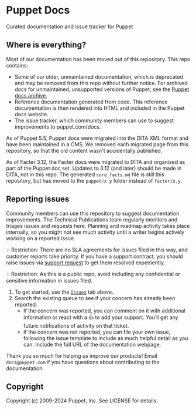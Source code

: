 # Puppet Docs

Curated documentation and issue tracker for Puppet

## Where is everything?

Most of our documentation has been moved out of this repository. This repo contains:
  * Some of our older, unmaintained documentation, which is deprecated and may be removed from this repo without further notice. For archived docs for unmaintained, unsupported versions of Puppet, see the [Puppet docs archive](https://github.com/puppetlabs/docs-archive).
  * Reference documentation generated from code. This reference documentation is then rendered into HTML and included in the Puppet docs website.
  * The issue tracker, which community members can use to suggest improvements to puppet.com/docs.

As of Puppet 5.5, Puppet docs were migrated into the DITA XML format and have been maintained in a CMS. We removed each migrated page from this repository, so that the old content wasn't accidentally published.

As of Facter 3.12, the Facter docs were migrated to DITA and organized as part of the Puppet doc set. Updates to 3.12 (and later) should be made in DITA, not in this repo. The generated `core_facts.md` file is still this repository, but has moved to the `puppet/x.y` folder instead of `facter/x.y`.

## Reporting issues

Community members can use this repository to suggest documentation improvements.
The Technical Publications team regularly monitors and triages issues and requests here.
Planning and roadmap activity takes place internally, so you might not see much activity until a writer begins actively working on a reported issue.

💡 Restriction: There are no SLA agreements for issues filed in this way, and customer reports take priority. If you have a support contract, you should raise issues via [support request](https://support.puppet.com/) to get them resolved expediently.

💡 Restriction: As this is a public repo, avoid including any confidential or sensitive information in issues filed.

1. To get started, use the [`Issues`](https://github.com/puppetlabs/puppet-enterprise_issues/issues) tab above.
2. Search the existing queue to see if your concern has already been reported: 
    * If the concern was reported, you can comment on it with additional information or react with a 👍
      to add your support. You’ll get any future notifications of activity on that ticket.
    * If the concern was not reported, you can file your own issue, following the issue template to include as much
      helpful detail as you can. Include the full URL of the documentation webpage.

Thank you so much for helping us improve our products! Email `docs@puppet.com` if you have questions about contributing to the documentation.


## Copyright

Copyright (c) 2009-2024 Puppet, Inc. See LICENSE for details.
